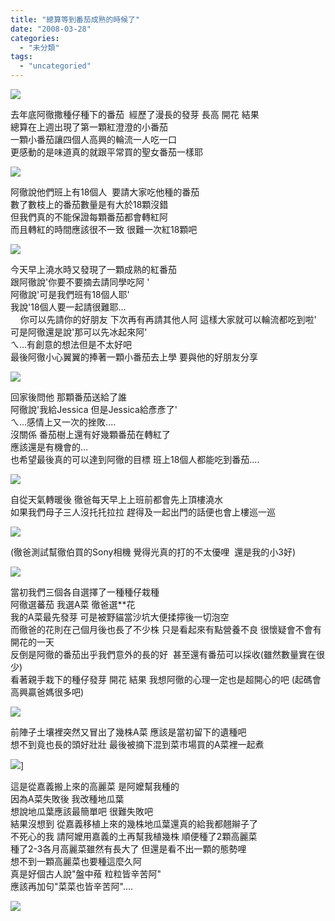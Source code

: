 ```yaml
---
title: "總算等到番茄成熟的時候了"
date: "2008-03-28"
categories: 
  - "未分類"
tags: 
  - "uncategoried"
---
```


![](images/2367943264_75771d795e.jpg)

去年底阿徹撒種仔種下的番茄  經歷了漫長的發芽 長高 開花 結果  
總算在上週出現了第一顆紅澄澄的小番茄  
一顆小番茄讓四個人高興的輪流一人吃一口  
更感動的是味道真的就跟平常買的聖女番茄一樣耶  
  
![](images/2367943264_75771d795e.jpg)  

阿徹說他們班上有18個人  要請大家吃他種的番茄  
數了數枝上的番茄數量是有大於18顆沒錯  
但我們真的不能保證每顆番茄都會轉紅阿  
而且轉紅的時間應該很不一致 很難一次紅18顆吧  
  
![](images/2367108251_8fb494f85d.jpg)  
  
今天早上澆水時又發現了一顆成熟的紅番茄  
跟阿徹說'你要不要摘去請同學吃阿 '  
阿徹說'可是我們班有18個人耶'  
我說'18個人要一起請很難耶...  
    你可以先請你的好朋友 下次再有再請其他人阿 這樣大家就可以輪流都吃到啦'  
可是阿徹還是說'那可以先冰起來阿'  
ㄟ...有創意的想法但是不太好吧  
最後阿徹小心翼翼的捧著一顆小番茄去上學 要與他的好朋友分享  
  
![](images/2367943378_baceb0216a.jpg)  
  
回家後問他 那顆番茄送給了誰  
阿徹說'我給Jessica 但是Jessica給彥彥了'  
ㄟ...感情上又一次的挫敗....  
沒關係 番茄樹上還有好幾顆番茄在轉紅了  
應該還是有機會的...  
也希望最後真的可以達到阿徹的目標 班上18個人都能吃到番茄....  
  
![](images/2367108573_94e45c91a9.jpg)  
  
自從天氣轉暖後 徹爸每天早上上班前都會先上頂樓澆水  
如果我們母子三人沒托托拉拉 趕得及一起出門的話便也會上樓巡一巡  
  
![](images/2208236148_95893aa428.jpg)  
  
(徹爸測試幫徹伯買的Sony相機 覺得光真的打的不太優哩  還是我的小3好)  
  
![](images/2367940856_8e57c25e71.jpg)  
  
當初我們三個各自選擇了一種種仔栽種  
阿徹選蕃茄 我選A菜 徹爸選\*\*花  
我的A菜最先發芽 可是被野貓當沙坑大便揉擰後一切泡空  
而徹爸的花則在己個月後也長了不少株 只是看起來有點營養不良 很懷疑會不會有開花的一天  
反倒是阿徹的番茄出乎我們意外的長的好  甚至還有番茄可以採收(雖然數量實在很少)  
看著親手栽下的種仔發芽 開花 結果 我想阿徹的心理一定也是超開心的吧 (起碼會高興贏爸媽很多吧)  
  
![](images/2207444701_91d2a2a604.jpg)  
  
前陣子土壤裡突然又冒出了幾株A菜 應該是當初留下的遺種吧  
想不到竟也長的頭好壯壯 最後被摘下混到菜市場買的A菜裡一起煮   
  
  
![](images/2367108457_82037955c2.jpg)\]  
  
這是從嘉義搬上來的高麗菜 是阿嬤幫我種的  
因為A菜失敗後 我改種地瓜葉   
想說地瓜葉應該最簡單吧 很難失敗吧  
結果沒想到 從嘉義移植上來的幾株地瓜葉還真的給我都翹辮子了  
不死心的我 請阿嬤用嘉義的土再幫我植幾株 順便種了2顆高麗菜  
種了2-3各月高麗菜雖然有長大了 但還是看不出一顆的態勢哩  
想不到一顆高麗菜也要種這麼久阿  
真是好個古人說"盤中薞 粒粒皆辛苦阿"    
應該再加句"菜菜也皆辛苦阿"....  
  
![](images/2367943622_24f8a9cbf6.jpg)
